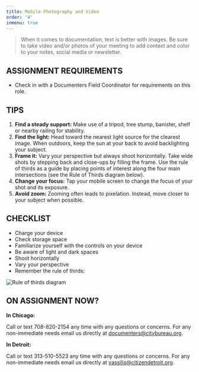 ```yaml
---
title: Mobile Photography and Video
order: '4'
inmenu: true
---
```

> When it comes to documentation, text is better with images. Be sure to take video and/or photos of your meeting to add context and color to your notes, social media or newsletter.

## ASSIGNMENT REQUIREMENTS

* Check in with a Documenters Field Coordinator for requirements on this role.

## TIPS

1. **Find a steady support:** Make use of a tripod, tree stump, banister, shelf or nearby railing for stability.
2. **Find the light:** Head toward the nearest light source for the clearest image. When outdoors, keep the sun at your back to avoid backlighting your subject.
3. **Frame it:** Vary your perspective but always shoot horizontally. Take wide shots by stepping back and close-ups by filling the frame. Use the rule of thirds as a guide by placing points of interest along the four main intersections (see the Rule of Thirds diagram below).
4. **Change your focus:** Tap your mobile screen to change the focus of your shot and its exposure.
5. **Avoid zoom:** Zooming often leads to pixelation. Instead, move closer to your subject when possible.

## CHECKLIST

* Charge your device
* Check storage space
* Familiarize yourself with the controls on your device
* Be aware of light and dark spaces
* Shoot horizontally
* Vary your perspective
* Remember the rule of thirds:

![Rule of thirds diagram](/img/thirds.png)

## ON ASSIGNMENT NOW?

**In Chicago:**

Call or text 708-820-2154 any time with any questions or concerns. For any non-immediate needs email us directly at documenters@citybureau.org.

**In Detroit:**

Call or text 313-510-5523 any time with any questions or concerns. For any non-immediate needs email us directly at vassilis@citizendetroit.org.
